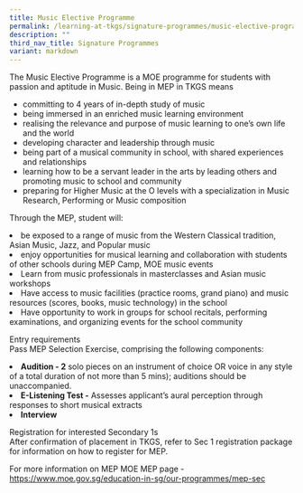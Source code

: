 ```yaml
---
title: Music Elective Programme
permalink: /learning-at-tkgs/signature-programmes/music-elective-programme/
description: ""
third_nav_title: Signature Programmes
variant: markdown
---
```

<style>
	ol.s {list-style-type: inherit;}
	</style>

<p>The Music Elective Programme is a MOE programme for students with passion and aptitude in Music. Being in MEP in TKGS means </p>
<ol class="s">
	<li>committing to 4 years of in-depth study of music</li>
	<li>being immersed in an enriched music learning environment</li>
	<li>realising the relevance and purpose of music learning to one’s own life and the world</li>
	<li>developing character and leadership through music</li>
	<li>being part of a musical  community in school, with shared experiences and relationships</li>
	<li>learning how to be a servant leader in the arts by leading others and promoting music to school and community</li>
	<li>preparing for Higher Music at the O levels with a specialization in Music Research, Performing or Music composition</li>
	</ol>

<p>Through the MEP, student will:</p>
<li>be exposed to a range of music from the Western Classical tradition, Asian Music, Jazz, and Popular music</li>
<li>enjoy opportunities for musical learning and collaboration with students of other schools during MEP Camp, MOE music events</li>
<li>Learn from music professionals in masterclasses and Asian music workshops</li>
<li>Have access to music facilities (practice rooms, grand piano) and music resources (scores, books, music technology) in the school</li>
<li>Have opportunity to work in groups for school recitals, performing examinations, and organizing events for the school community</li>

<p>Entry requirements<br>
Pass MEP Selection Exercise, comprising the following components:</p>
<li><b>Audition - 2</b> solo pieces on an instrument of choice OR voice in any style of a total duration of not more than 5 mins); auditions should be unaccompanied.</li>
<li><b>E-Listening Test  -</b> Assesses applicant’s aural perception through responses to short musical extracts
</li><li><b>Interview </b>
	
Registration for interested Secondary 1s<br>
After confirmation of placement in TKGS, refer to Sec 1 registration package for information on how to register for MEP. 

For more information on MEP 
MOE MEP page - https://www.moe.gov.sg/education-in-sg/our-programmes/mep-sec
</li>